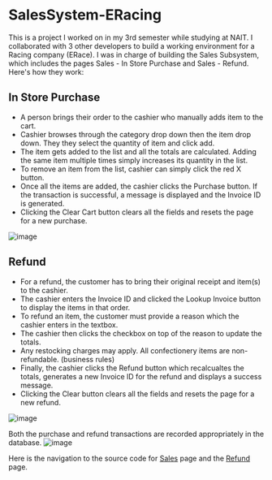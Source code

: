 # SalesSystem-ERacing

This is a project I worked on in my 3rd semester while studying at NAIT. I collaborated with 3 other developers to build a working environment for a Racing company (ERace). 
I was in charge of building the Sales Subsystem, which includes the pages Sales - In Store Purchase and Sales - Refund. Here's how they work:

## In Store Purchase
- A person brings their order to the cashier who manually adds item to the cart.
- Cashier browses through the category drop down then the item drop down. They they select the quantity of item and click add.
- The item gets added to the list and all the totals are calculated. Adding the same item multiple times simply increases its quantity in the list.
- To remove an item from the list, cashier can simply click the red X button.
- Once all the items are added, the cashier clicks the Purchase button. If the transaction is successful, a message is displayed and the Invoice ID is generated.
- Clicking the Clear Cart button clears all the fields and resets the page for a new purchase.

![image](https://user-images.githubusercontent.com/60160747/119239728-c6394180-baff-11eb-9e92-4537428b6cab.png)

## Refund
- For a refund, the customer has to bring their original receipt and item(s) to the cashier.
- The cashier enters the Invoice ID and clicked the Lookup Invoice button to display the items in that order.
- To refund an item, the customer must provide a reason which the cashier enters in the textbox.
- The cashier then clicks the checkbox on top of the reason to update the totals.
- Any restocking charges may apply. All confectionery items are non-refundable. (business rules)
- Finally, the cashier clicks the Refund button which recalcualtes the totals, generates a new Invoice ID for the refund and displays a success message.
- Clicking the Clear button clears all the fields and resets the page for a new refund.

![image](https://user-images.githubusercontent.com/60160747/119240032-11ecea80-bb02-11eb-9326-43a4f381dbae.png)

Both the purchase and refund transactions are recorded appropriately in the database.
![image](https://user-images.githubusercontent.com/60160747/119240265-575de780-bb03-11eb-9a57-251e19b492a3.png)


Here is the navigation to the source code for [Sales](https://github.com/Himank-Kadian/SalesSystem-ERacing/blob/master/ERacingWebApp/ERacingWebApp/Pages/sales.aspx.cs) page and the [Refund](https://github.com/Himank-Kadian/SalesSystem-ERacing/blob/master/ERacingWebApp/ERacingWebApp/Pages/sales_refund.aspx.cs) page.

